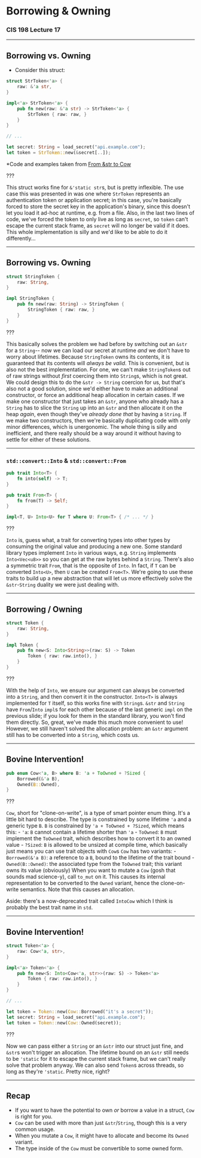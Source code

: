 # Borrowing & Owning

### CIS 198 Lecture 17

---
## Borrowing vs. Owning

- Consider this struct:

```rust
struct StrToken<'a> {
    raw: &'a str,
}

impl<'a> StrToken<'a> {
    pub fn new(raw: &'a str) -> StrToken<'a> {
        StrToken { raw: raw, }
    }
}

// ...

let secret: String = load_secret("api.example.com");
let token = StrToken::new(&secret[..]);
```

*Code and examples taken from [From &str to Cow](blog.jwilm.io/from-str-to-cow)

???

This struct works fine for `&'static str`s, but is pretty inflexible. The use
case this was presented in was one where `StrToken` represents an authentication
token or application secret; in this case, you're basically forced to store the
secret key in the application's binary, since this doesn't let you load it
ad-hoc at runtime, e.g. from a file. Also, in the last two lines of code, we've
forced the token to only live as long as `secret`, so `token` can't escape the
current stack frame, as `secret` will no longer be valid if it does. This whole
implementation is silly and we'd like to be able to do it differently...

---
## Borrowing vs. Owning

```rust
struct StringToken {
    raw: String,
}

impl StringToken {
    pub fn new(raw: String) -> StringToken {
        StringToken { raw: raw, }
    }
}
```

???

This basically solves the problem we had before by switching out an `&str` for a
`String`-- now we can load our secret at runtime _and_ we don't have to worry
about lifetimes. Because `StringToken` owns its contents, it is guaranteed that
its contents will _always be valid_. This is convenient, but is also not the
best implementation. For one, we can't make `StringToken`s out of raw strings
without _first_ coercing them into `String`s, which is not great. We could
design this to do the `&str -> String` coercion for us, but that's also not a
good solution, since we'd either have to make an additional constructor, or
force an additional heap allocation in certain cases. If we make one constructor
that just takes an `&str`, anyone who already has a `String` has to slice the
`String` up into an `&str` and then allocate it on the heap _again_, even though
they've _already done that_ by having a `String`. If we make two constructors,
then we're basically duplicating code with only minor differences, which is
unergonomic. The whole thing is silly and inefficient, and there really should
be a way around it without having to settle for either of these solutions.

---
### `std::convert::Into` & `std::convert::From`

```rust
pub trait Into<T> {
    fn into(self) -> T;
}

pub trait From<T> {
    fn from(T) -> Self;
}

impl<T, U> Into<U> for T where U: From<T> { /* ... */ }
```

???

`Into` is, guess what, a trait for converting types into other types by
consuming the original value and producing a new one. Some standard library
types implement `Into` in various ways, e.g. `String` implements `Into<Vec<u8>>`
so you can get at the raw bytes behind a `String`. There's also a symmetric
trait `From`, that is the opposite of `Into`. In fact, if `T` can be converted
`Into<U>`, then `U` can be created `From<T>`. We're going to use these traits to
build up a new abstraction that will let us more effectively solve the
`&str`-`String` duality we were just dealing with.

---
## Borrowing \/ Owning

```rust
struct Token {
    raw: String,
}

impl Token {
    pub fn new<S: Into<String>>(raw: S) -> Token
        Token { raw: raw.into(), }
    }
}
```

???

With the help of `Into`, we ensure our argument can always be converted into a
`String`, and then convert it in the constructor. `Into<T>` is always
implemented for `T` itself, so this works fine with `String`s. `&str` and
`String` have `From`/`Into` `impl`s for each other because of the last generic
`impl` on the previous slide; if you look for them in the standard library, you
won't find them directly. So, great, we've made this much more convenient to
use! However, we still haven't solved the allocation problem: an `&str` argument
still has to be converted into a `String`, which costs us.

---
## Bovine Intervention!

```rust
pub enum Cow<'a, B> where B: 'a + ToOwned + ?Sized {
    Borrowed(&'a B),
    Owned(B::Owned),
}
```

???

`Cow`, short for "clone-on-write", is a type of smart pointer enum thing. It's a
little bit hard to describe. The type is constrained by some lifetime `'a` and a
generic type `B`. `B` is constrained by `'a + ToOwned + ?Sized`, which means
this:
        - `'a`: `B` cannot contain a lifetime shorter than `'a`
        - `ToOwned`: `B` must implement the `ToOwned` trait, which describes how
            to convert it to an owned value
        - `?Sized`: `B` is allowed to be unsized at compile time, which
            basically just means you can use trait objects with `Cow`s
`Cow` has two variants:
        - `Borrowed(&'a B)`: a reference to a `B`, bound to the lifetime of the
            trait bound
        - `Owned(B::Owned)`: the associated type from the `ToOwned` trait; this
            variant owns its value (obviously)
When you want to mutate a `Cow` (gosh that sounds mad science-y), call `to_mut`
on it. This causes its internal representation to be converted to the `Owned`
variant, hence the clone-on-write semantics. Note that this causes an
allocation.

Aside: there's a now-deprecated trait called `IntoCow` which I think is probably
the best trait name in `std`.

---
## Bovine Intervention!
    
```rust
struct Token<'a> {
    raw: Cow<'a, str>,
}

impl<'a> Token<'a> {
    pub fn new<S: Into<Cow<'a, str>>(raw: S) -> Token<'a>
        Token { raw: raw.into(), }
    }
}

// ...

let token = Token::new(Cow::Borrowed("it's a secret"));
let secret: String = load_secret("api.example.com");
let token = Token::new(Cow::Owned(secret));
```

???

Now we can pass either a `String` or an `&str` into our struct just fine, and
`&str`s won't trigger an allocation. The lifetime bound on an `&str` still needs
to be `'static` for it to escape the current stack frame, but we can't really
solve that problem anyway. We can also send `Token`s across threads, so long as
they're `'static`. Pretty nice, right?

---
## Recap

- If you want to have the potential to own _or_ borrow a value in a struct,
    `Cow` is right for you. 
- `Cow` can be used with more than just `&str`/`String`, though this is a very
    common usage.
- When you mutate a `Cow`, it might have to allocate and become its `Owned`
    variant.
- The type inside of the `Cow` must be convertible to some owned form.

